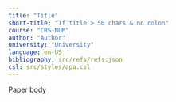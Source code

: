 ```yaml
---
title: "Title"
short-title: "If title > 50 chars & no colon"
course: "CRS-NUM"
author: "Author"
university: "University"
language: en-US
bibliography: src/refs/refs.json
csl: src/styles/apa.csl
---
```


Paper body
